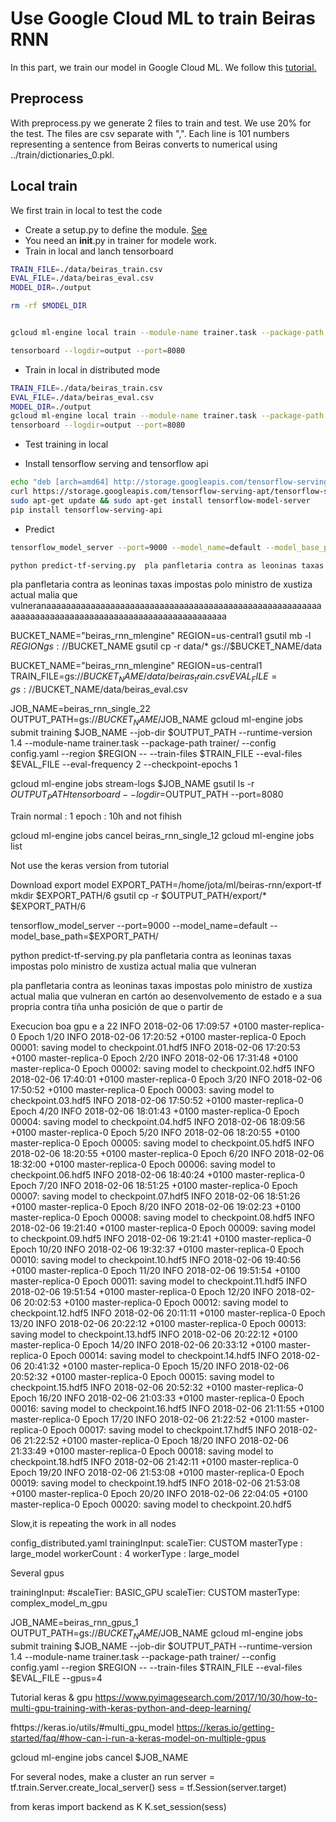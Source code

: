 # Use Google Cloud ML to train Beiras RNN

In this part, we train our model in Google Cloud ML. We follow this 
[tutorial.](https://cloud.google.com/ml-engine/docs/getting-started-training-prediction)

## Preprocess
With preprocess.py we generate 2 files to train and test. We use 20% for the test.
The files are csv separate with ",". Each line is 101 numbers representing 
a sentence from Beiras converts to numerical using ../train/dictionaries_0.pkl.
 
## Local train
We first train in local to test the code

* Create a setup.py to define the module. [See](https://stackoverflow.com/questions/43400599/no-module-named-trainer)
* You need an __init__.py in trainer for modele work. 
* Train in local and lanch tensorboard
```sh
TRAIN_FILE=./data/beiras_train.csv
EVAL_FILE=./data/beiras_eval.csv
MODEL_DIR=./output

rm -rf $MODEL_DIR


gcloud ml-engine local train --module-name trainer.task --package-path trainer/ --job-dir $MODEL_DIR -- --train-file $TRAIN_FILE --eval-files $EVAL_FILE  --eval-steps 100 --train-steps 1000 --eval-frequency 2 --checkpoint-epochs 1

tensorboard --logdir=output --port=8080
```
* Train in local in distributed mode
```sh
TRAIN_FILE=./data/beiras_train.csv
EVAL_FILE=./data/beiras_eval.csv
MODEL_DIR=./output
gcloud ml-engine local train --module-name trainer.task --package-path trainer/ --job-dir $MODEL_DIR --distributed -- --train-file $TRAIN_FILE --eval-files $EVAL_FILE --train-steps 1000 --eval-steps 100
tensorboard --logdir=output --port=8080
```
* Test training in local

* Install tensorflow serving and tensorflow api
```sh
echo "deb [arch=amd64] http://storage.googleapis.com/tensorflow-serving-apt stable tensorflow-model-server tensorflow-model-server-universal" | sudo tee /etc/apt/sources.list.d/tensorflow-serving.list
curl https://storage.googleapis.com/tensorflow-serving-apt/tensorflow-serving.release.pub.gpg | sudo apt-key add -
sudo apt-get update && sudo apt-get install tensorflow-model-server
pip install tensorflow-serving-api
```
* Predict
```sh
tensorflow_model_server --port=9000 --model_name=default --model_base_path=/home/jota/ml/beiras-rnn/export-tf

python predict-tf-serving.py  pla panfletaria contra as leoninas taxas impostas polo ministro de xustiza actual malia que vulneran
```
pla panfletaria contra as leoninas taxas impostas polo ministro de xustiza actual malia que vulneranaaaaaaaaaaaaaaaaaaaaaaaaaaaaaaaaaaaaaaaaaaaaaaaaaaaaaaaaaaaaaaaaaaaaaaaaaaaaaaaaaaaaaaaaaaaaaaaaaaaa

BUCKET_NAME="beiras_rnn_mlengine"
REGION=us-central1
gsutil mb -l $REGION gs://$BUCKET_NAME
gsutil cp -r data/* gs://$BUCKET_NAME/data


BUCKET_NAME="beiras_rnn_mlengine"
REGION=us-central1
TRAIN_FILE=gs://$BUCKET_NAME/data/beiras_train.csv
EVAL_FILE=gs://$BUCKET_NAME/data/beiras_eval.csv

JOB_NAME=beiras_rnn_single_22
OUTPUT_PATH=gs://$BUCKET_NAME/$JOB_NAME
gcloud ml-engine jobs submit training $JOB_NAME     --job-dir $OUTPUT_PATH     --runtime-version 1.4     --module-name trainer.task     --package-path trainer/   --config config.yaml  --region $REGION     --     --train-files $TRAIN_FILE     --eval-files $EVAL_FILE     --eval-frequency 2 --checkpoint-epochs 1


gcloud ml-engine jobs stream-logs $JOB_NAME
gsutil ls -r $OUTPUT_PATH
tensorboard --logdir=$OUTPUT_PATH --port=8080

Train normal : 1 epoch : 10h and not fihish


gcloud ml-engine jobs cancel beiras_rnn_single_12
gcloud ml-engine jobs list


Not use the keras version from tutorial


Download export model
EXPORT_PATH=/home/jota/ml/beiras-rnn/export-tf
mkdir $EXPORT_PATH/6
gsutil cp -r $OUTPUT_PATH/export/* $EXPORT_PATH/6



tensorflow_model_server --port=9000 --model_name=default --model_base_path=$EXPORT_PATH/

 python predict-tf-serving.py  pla panfletaria contra as leoninas taxas impostas polo ministro de xustiza actual malia que vulneran


pla panfletaria contra as leoninas taxas impostas polo ministro de xustiza actual malia que vulneran en cartón ao desenvolvemento de estado e a sua propria contra tiña unha posición de que o partir de

Execucion boa gpu e a 22
INFO	2018-02-06 17:09:57 +0100	master-replica-0		Epoch 1/20
INFO	2018-02-06 17:20:52 +0100	master-replica-0		Epoch 00001: saving model to checkpoint.01.hdf5
INFO	2018-02-06 17:20:53 +0100	master-replica-0		Epoch 2/20
INFO	2018-02-06 17:31:48 +0100	master-replica-0		Epoch 00002: saving model to checkpoint.02.hdf5
INFO	2018-02-06 17:40:01 +0100	master-replica-0		Epoch 3/20
INFO	2018-02-06 17:50:52 +0100	master-replica-0		Epoch 00003: saving model to checkpoint.03.hdf5
INFO	2018-02-06 17:50:52 +0100	master-replica-0		Epoch 4/20
INFO	2018-02-06 18:01:43 +0100	master-replica-0		Epoch 00004: saving model to checkpoint.04.hdf5
INFO	2018-02-06 18:09:56 +0100	master-replica-0		Epoch 5/20
INFO	2018-02-06 18:20:55 +0100	master-replica-0		Epoch 00005: saving model to checkpoint.05.hdf5
INFO	2018-02-06 18:20:55 +0100	master-replica-0		Epoch 6/20
INFO	2018-02-06 18:32:00 +0100	master-replica-0		Epoch 00006: saving model to checkpoint.06.hdf5
INFO	2018-02-06 18:40:24 +0100	master-replica-0		Epoch 7/20
INFO	2018-02-06 18:51:25 +0100	master-replica-0		Epoch 00007: saving model to checkpoint.07.hdf5
INFO	2018-02-06 18:51:26 +0100	master-replica-0		Epoch 8/20
INFO	2018-02-06 19:02:23 +0100	master-replica-0		Epoch 00008: saving model to checkpoint.08.hdf5
INFO	2018-02-06 19:21:40 +0100	master-replica-0		Epoch 00009: saving model to checkpoint.09.hdf5
INFO	2018-02-06 19:21:41 +0100	master-replica-0		Epoch 10/20
INFO	2018-02-06 19:32:37 +0100	master-replica-0		Epoch 00010: saving model to checkpoint.10.hdf5
INFO	2018-02-06 19:40:56 +0100	master-replica-0		Epoch 11/20
INFO	2018-02-06 19:51:54 +0100	master-replica-0		Epoch 00011: saving model to checkpoint.11.hdf5
INFO	2018-02-06 19:51:54 +0100	master-replica-0		Epoch 12/20
INFO	2018-02-06 20:02:53 +0100	master-replica-0		Epoch 00012: saving model to checkpoint.12.hdf5
INFO	2018-02-06 20:11:11 +0100	master-replica-0		Epoch 13/20
INFO	2018-02-06 20:22:12 +0100	master-replica-0		Epoch 00013: saving model to checkpoint.13.hdf5
INFO	2018-02-06 20:22:12 +0100	master-replica-0		Epoch 14/20
INFO	2018-02-06 20:33:12 +0100	master-replica-0		Epoch 00014: saving model to checkpoint.14.hdf5
INFO	2018-02-06 20:41:32 +0100	master-replica-0		Epoch 15/20
INFO	2018-02-06 20:52:32 +0100	master-replica-0		Epoch 00015: saving model to checkpoint.15.hdf5
INFO	2018-02-06 20:52:32 +0100	master-replica-0		Epoch 16/20
INFO	2018-02-06 21:03:33 +0100	master-replica-0		Epoch 00016: saving model to checkpoint.16.hdf5
INFO	2018-02-06 21:11:55 +0100	master-replica-0		Epoch 17/20
INFO	2018-02-06 21:22:52 +0100	master-replica-0		Epoch 00017: saving model to checkpoint.17.hdf5
INFO	2018-02-06 21:22:52 +0100	master-replica-0		Epoch 18/20
INFO	2018-02-06 21:33:49 +0100	master-replica-0		Epoch 00018: saving model to checkpoint.18.hdf5
INFO	2018-02-06 21:42:11 +0100	master-replica-0		Epoch 19/20
INFO	2018-02-06 21:53:08 +0100	master-replica-0		Epoch 00019: saving model to checkpoint.19.hdf5
INFO	2018-02-06 21:53:08 +0100	master-replica-0		Epoch 20/20
INFO	2018-02-06 22:04:05 +0100	master-replica-0		Epoch 00020: saving model to checkpoint.20.hdf5

Slow,it is repeating the work in all nodes 


config_distributed.yaml 
trainingInput:
  scaleTier: CUSTOM
  masterType : large_model
  workerCount : 4
  workerType : large_model
  
  
Several gpus

trainingInput:
  #scaleTier: BASIC_GPU
  scaleTier: CUSTOM
  masterType: complex_model_m_gpu
  
JOB_NAME=beiras_rnn_gpus_1
OUTPUT_PATH=gs://$BUCKET_NAME/$JOB_NAME
gcloud ml-engine jobs submit training $JOB_NAME     --job-dir $OUTPUT_PATH     --runtime-version 1.4     --module-name trainer.task     --package-path trainer/   --config config.yaml  --region $REGION     --     --train-files $TRAIN_FILE     --eval-files $EVAL_FILE    --gpus=4

Tutorial keras & gpu
https://www.pyimagesearch.com/2017/10/30/how-to-multi-gpu-training-with-keras-python-and-deep-learning/

fhttps://keras.io/utils/#multi_gpu_model
https://keras.io/getting-started/faq/#how-can-i-run-a-keras-model-on-multiple-gpus

gcloud ml-engine jobs cancel  $JOB_NAME



For several nodes, make a cluster an run
server = tf.train.Server.create_local_server()
sess = tf.Session(server.target)

from keras import backend as K
K.set_session(sess)

